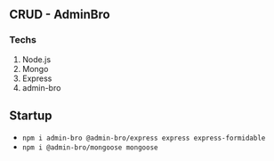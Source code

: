 ## CRUD - AdminBro

### Techs

<ol>
    <li>Node.js</li>
    <li>Mongo</li>
    <li>Express</li>
    <li>admin-bro</li>
</ol>

## Startup
* `npm i admin-bro @admin-bro/express express express-formidable`  
* `npm i @admin-bro/mongoose mongoose`
